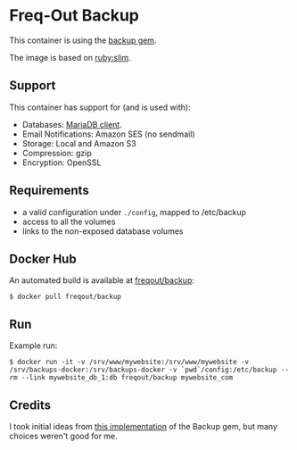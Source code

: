 # Freq-Out Backup

This container is using the [backup gem](http://backup.github.io/backup/v4/).

The image is based on [ruby:slim](https://hub.docker.com/_/ruby/).

## Support

This container has support for (and is used with):

* Databases: [MariaDB client](https://mariadb.org).
* Email Notifications: Amazon SES (no sendmail)
* Storage: Local and Amazon S3
* Compression: gzip
* Encryption: OpenSSL

## Requirements

* a valid configuration under `./config`, mapped to /etc/backup
* access to all the volumes
* links to the non-exposed database volumes

## Docker Hub

An automated build is available at [freqout/backup](https://hub.docker.com/r/freqout/backup/):

    $ docker pull freqout/backup

## Run


Example run:

    $ docker run -it -v /srv/www/mywebsite:/srv/www/mywebsite -v /srv/backups-docker:/srv/backups-docker -v `pwd`/config:/etc/backup --rm --link mywebsite_db_1:db freqout/backup mywebsite_com

## Credits

I took initial ideas from [this implementation](https://github.com/tenstartups/backup-service-docker) of the Backup gem, but many choices weren't good for me.
